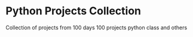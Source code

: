 # Python Projects Collection
Collection of projects from 100 days 100 projects python class and others
